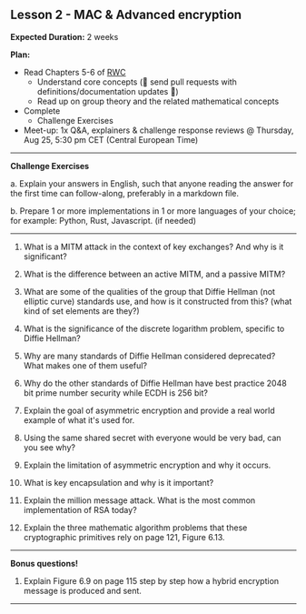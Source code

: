 <meta property="og:image" content="../rwc-cover-v1.png"/>

## Lesson 2 - MAC & Advanced encryption

**Expected Duration:** 2 weeks


**Plan:**
* Read Chapters 5-6 of [RWC](https://www.manning.com/books/real-world-cryptography?a_aid=Realworldcrypto&a_bid=ad500e09)
  * Understand core concepts (🎉 send pull requests with definitions/documentation updates 🎉)
  * Read up on group theory and the related mathematical concepts 
* Complete 
  * Challenge Exercises 
* Meet-up: 1x Q&A, explainers & challenge response reviews @ Thursday, Aug 25, 5:30 pm CET (Central European Time)



---

**Challenge Exercises**

a. Explain your answers in English, such that anyone reading the answer for the first time can follow-along, preferably in a markdown file.

b. Prepare 1 or more implementations in 1 or more languages of your choice; for example: Python, Rust, Javascript. (if needed)

---

1. What is a MITM attack in the context of key exchanges? And why is it significant?

2. What is the difference between an active MITM, and a passive MITM?

3. What are some of the qualities of the group that Diffie Hellman (not elliptic curve) standards use, and how is it constructed from this? (what kind of set elements are they?)

4. What is the significance of the discrete logarithm problem, specific to Diffie Hellman?

5. Why are many standards of Diffie Hellman considered deprecated? What makes one of them useful?

6. Why do the other standards of Diffie Hellman have best practice 2048 bit prime number security while ECDH is 256 bit?



7. Explain the goal of asymmetric encryption and provide a real world example of what it's used for.

8. Using the same shared secret with everyone would be very bad, can you see why?

9. Explain the limitation of asymmetric encryption and why it occurs.

10. What is key encapsulation and why is it important?

11. Explain the million message attack. What is the most common implementation of RSA today?

12. Explain the three mathematic algorithm problems that these cryptographic primitives rely on page 121, Figure 6.13.

---

**Bonus questions!**

1. Explain Figure 6.9 on page 115 step by step how a hybrid encryption message is produced and sent.


---
